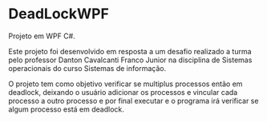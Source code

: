# DeadLockWPF

Projeto em WPF C#.

Este projeto foi desenvolvido em resposta a um desafio realizado a turma pelo professor Danton Cavalcanti Franco Junior na disciplina de Sistemas operacionais do curso Sistemas de informação.

O projeto tem como objetivo verificar se multiplus processos então em deadlock, deixando o usuário adicionar os processos e vincular cada processo a outro processo e por final executar e o programa irá verificar se algum processo está em deadlock.
